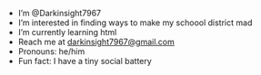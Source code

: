 - I’m @Darkinsight7967
- I’m interested in finding ways to make my schoool district mad
- I’m currently learning html
- Reach me at darkinsight7967@gmail.com
- Pronouns: he/him
- Fun fact: I have a tiny social battery

<!---
Darkinsight7967/Darkinsight7967 is a ✨ special ✨ repository because its `README.md` (this file) appears on your GitHub profile.
You can click the Preview link to take a look at your changes.
--->
